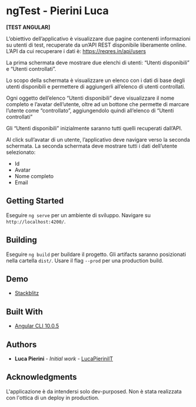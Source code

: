 
# ngTest - Pierini Luca

**[TEST ANGULAR]**

L’obiettivo dell’applicativo è visualizzare due pagine contenenti informazioni su utenti di test, recuperate da un’API REST disponibile liberamente online.
L’API da cui recuperare i dati è: https://reqres.in/api/users

La prima schermata deve mostrare due elenchi di utenti: “Utenti disponibili” e “Utenti controllati”.

Lo scopo della schermata è visualizzare un elenco con i dati di base degli utenti disponibili e permettere di aggiungerli all’elenco di utenti controllati.

Ogni oggetto dell’elenco “Utenti disponibili” deve visualizzare il nome completo e l’avatar dell’utente, oltre ad un bottone che permette di marcare l’utente come “controllato”, aggiungendolo quindi all’elenco di “Utenti controllati”

Gli “Utenti disponibili” inizialmente saranno tutti quelli recuperati dall’API.

Al click sull’avatar di un utente, l’applicativo deve navigare verso la seconda schermata.
La seconda schermata deve mostrare tutti i dati dell’utente selezionato:

* Id
* Avatar
* Nome completo
* Email

## Getting Started

Eseguire `ng serve` per un ambiente di sviluppo. Navigare su `http://localhost:4200/`.

## Building

Eseguire `ng build` per buildare il progetto. Gli artifacts saranno posizionati nella cartella `dist/`. Usare il flag `--prod` per una production build.

## Demo

* [Stackblitz](https://stackblitz.com/edit/ngtest-pierini-luca)

## Built With

* [Angular CLI 10.0.5](https://cli.angular.io/)

## Authors

* **Luca Pierini** - *Initial work* - [LucaPieriniIT](https://github.com/LucaPieriniIT)

## Acknowledgments

L'applicazione è da intendersi solo dev-purposed. Non è stata realizzata con l'ottica di un deploy in production.
